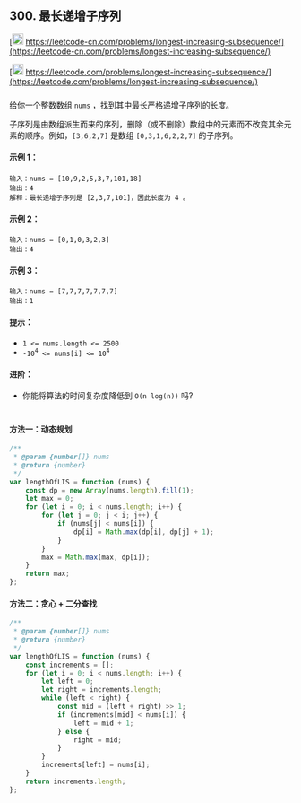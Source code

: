 ## 300. 最长递增子序列

[<img src="https://static.leetcode-cn.com/cn-mono-assets/production/assets/logo-dark-cn.c42314a8.svg" height="20" /> https://leetcode-cn.com/problems/longest-increasing-subsequence/](https://leetcode-cn.com/problems/longest-increasing-subsequence/)

[<img src="https://assets.leetcode.com/static_assets/public/webpack_bundles/images/logo-dark.e99485d9b.svg" height="20"/> https://leetcode.com/problems/longest-increasing-subsequence/](https://leetcode.com/problems/longest-increasing-subsequence/)

###

给你一个整数数组 `nums` ，找到其中最长严格递增子序列的长度。

子序列是由数组派生而来的序列，删除（或不删除）数组中的元素而不改变其余元素的顺序。例如，`[3,6,2,7]` 是数组 `[0,3,1,6,2,2,7]` 的子序列。

#### 示例 1：

```
输入：nums = [10,9,2,5,3,7,101,18]
输出：4
解释：最长递增子序列是 [2,3,7,101]，因此长度为 4 。
```

#### 示例 2：

```
输入：nums = [0,1,0,3,2,3]
输出：4
```

#### 示例 3：

```
输入：nums = [7,7,7,7,7,7,7]
输出：1
```

#### 提示：

-   `1 <= nums.length <= 2500`
-   `-10`<sup>`4`</sup>` <= nums[i] <= 10`<sup>`4`</sup>

#### 进阶：

-   你能将算法的时间复杂度降低到 `O(n log(n))` 吗?

#

#### 方法一：动态规划

```js
/**
 * @param {number[]} nums
 * @return {number}
 */
var lengthOfLIS = function (nums) {
    const dp = new Array(nums.length).fill(1);
    let max = 0;
    for (let i = 0; i < nums.length; i++) {
        for (let j = 0; j < i; j++) {
            if (nums[j] < nums[i]) {
                dp[i] = Math.max(dp[i], dp[j] + 1);
            }
        }
        max = Math.max(max, dp[i]);
    }
    return max;
};
```

#### 方法二：贪心 + 二分查找

```js
/**
 * @param {number[]} nums
 * @return {number}
 */
var lengthOfLIS = function (nums) {
    const increments = [];
    for (let i = 0; i < nums.length; i++) {
        let left = 0;
        let right = increments.length;
        while (left < right) {
            const mid = (left + right) >> 1;
            if (increments[mid] < nums[i]) {
                left = mid + 1;
            } else {
                right = mid;
            }
        }
        increments[left] = nums[i];
    }
    return increments.length;
};
```

